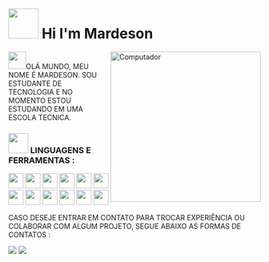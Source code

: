 # <img src="https://gifs.eco.br/wp-content/uploads/2022/02/animados-gifs-do-monkey-d-luffy-de-one-piece-0.gif" height="60px" /> Hi I'm Mardeson
<img src="https://raw.githubusercontent.com/MicaelliMedeiros/micaellimedeiros/master/image/computer-illustration.png" min-width="300px" max-width="300px" width="300px" align="right" alt="Computador">

<p align="left"> 
<img src="https://gifs.eco.br/wp-content/uploads/2022/02/animados-gifs-do-monkey-d-luffy-de-one-piece-0.gif" height="35px" />OLÁ MUNDO, MEU NOME É MARDESON. SOU ESTUDANTE DE TECNOLOGIA E NO MOMENTO ESTOU ESTUDANDO EM UMA ESCOLA TECNICA.
</p>
<p align="left">
<h3><img src="https://raw.githubusercontent.com/alexnaiman/alexnaiman/master/resources/question.png" width="40px" /> LINGUAGENS E FERRAMENTAS :</h3>
<code><img height="30" src="https://cdn2.iconfinder.com/data/icons/designer-skills/128/code-programming-html-markup-develop-layout-language-512.png"></code>
<code><img height="30" src="https://cdn2.iconfinder.com/data/icons/designer-skills/128/code-programming-css-style-develop-layout-language-512.png"></code>
<code><img height="30" src="https://cdn2.iconfinder.com/data/icons/designer-skills/128/code-programming-javascript-software-develop-command-language-512.png"></code>
<code><img height="30" src="https://cdn4.iconfinder.com/data/icons/logos-and-brands/512/233_Node_Js_logo-256.png"></code>
<code><img height="30" src="https://cdn4.iconfinder.com/data/icons/logos-3/600/React.js_logo-128.png"></code>
<code><img height="30" src="https://cdn4.iconfinder.com/data/icons/logos-and-brands/512/181_Java_logo_logos-256.png"></code>
<code><img height="30" src="https://cdn0.iconfinder.com/data/icons/small-n-flat/24/678068-terminal-256.png"></code>
<code><img height="30" src="https://cdn4.iconfinder.com/data/icons/various-icons-2/476/Visual_Code.png"></code>
<code><img height="30" src="https://cdn3.iconfinder.com/data/icons/social-media-2169/24/social_media_social_media_logo_github_2-128.png"></code>
<code><img height="30" src="https://www.iconfinder.com/data/icons/logos-and-brands-adobe/512/267_Python-512.png"></code>
<code><img height="30" src="https://cdn2.iconfinder.com/data/icons/pack1-baco-flurry-icons-style/128/XAMPP.png"></code>
<code><img height="30" src="https://cdn1.iconfinder.com/data/icons/hawcons/32/699597-icon-89-document-file-sql-256.png"></code>
</p>
<p align="left">
 CASO DESEJE ENTRAR EM CONTATO PARA TROCAR EXPERIÊNCIA OU COLABORAR COM ALGUM PROJETO, SEGUE ABAIXO AS FORMAS DE CONTATOS : 
 </p>  
<p align="left">
 <a href="https://www.linkedin.com/in/mardeson-souza-lemos-69a4a81a7" alt="Linkedin">
 <img src="https://img.shields.io/badge/-Linkedin-0e76a8?style=for-the-badge&logo=Linkedin&logoColor=white&link=https://www.linkedin.com/in/mardeson-souza-lemos-69a4a81a7" /></a>
 
  <a href="https://m.facebook.com/profile.php?id=100017322637292" alt="Facebook">
  <img src="https://img.shields.io/badge/-Facebook-3b5998?style=for-the-badge&logo=facebook&logoColor=white&link=https://m.facebook.com/profile.php?id=100017322637292"/></a>
<p>
